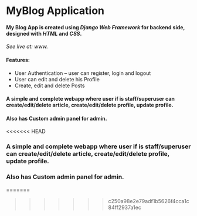 # MyBlog Application

#### My Blog App is created using *Django Web Framework* for backend side, designed with *HTML* and *CSS*.
*See live at: www.*

#### Features:
-	User Authentication – user can register, login and logout
-	User can edit and delete his Profile
-	Create, edit and delete Posts

#### A simple and complete webapp where user if is staff/superuser can create/edit/delete article, create/edit/delete profile, update profile.
#### Also has Custom admin panel for admin.



<<<<<<< HEAD
### A simple and complete webapp where user if is staff/superuser can create/edit/delete article, create/edit/delete profile, update profile.
### Also has Custom admin panel for admin.

=======
>>>>>>> c250a98e2e79adf1b5626f4cca1c84ff2937a1ec
